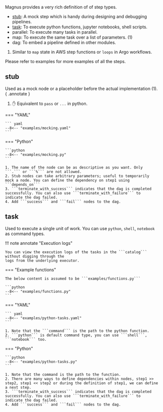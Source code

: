 Magnus provides a very rich definition of of step types.

<div class="annotate" markdown>

- [stub](#stub): A mock step which is handy during designing and debugging pipelines.
- [task](#task): To execute python functions, jupyter notebooks, shell scripts.
- parallel: To execute many tasks in parallel.
- map: To execute the same task over a list of parameters. (1)
- dag: To embed a pipeline defined in other modules.

</div>

1. Similar to ```map``` state in AWS step functions or ```loops``` in Argo workflows.

Please refer to examples for more examples of all the steps.

## stub

Used as a mock node or a placeholder before the actual implementation (1).
{ .annotate }

1.  :raised_hand: Equivalent to ```pass``` or ```...``` in python.


=== "YAML"

    ``` yaml
    --8<-- "examples/mocking.yaml"
    ```

=== "Python"

    ```python
    --8<-- "examples/mocking.py"
    ```

    1. The name of the node can be as descriptive as you want. Only ```.``` or ```%``` are not allowed.
    2. Stub nodes can take arbitrary parameters; useful to temporarily mock a node. You can define the dependency on step1 using ```depends_on```
    3. ```terminate_with_success``` indicates that the dag is completed successfully. You can also use ```terminate_with_failure``` to indicate the dag failed.
    4. Add ```success``` and ```fail``` nodes to the dag.


## task

Used to execute a single unit of work. You can use ```python```, ```shell```, ```notebook``` as command types.

!!! note annotate "Execution logs"

    You can view the execution logs of the tasks in the ```catalog``` without digging through the
    logs from the underlying executor.


=== "Example functions"

    The below content is assumed to be ```examples/functions.py```

    ```python
    --8<-- "examples/functions.py"
    ```

=== "YAML"

    ``` yaml
    --8<-- "examples/python-tasks.yaml"
    ```

    1. Note that the ```command``` is the path to the python function.
    2. ```python``` is default command type, you can use ```shell```, ```notebook``` too.

=== "Python"

    ```python
    --8<-- "examples/python-tasks.py"
    ```

    1. Note that the command is the path to the function.
    2. There are many ways to define dependencies within nodes, step1 >> step2, step1 << step2 or during the definition of step1, we can define a next step.
    3. ```terminate_with_success``` indicates that the dag is completed successfully. You can also use ```terminate_with_failure``` to indicate the dag failed.
    4. Add ```success``` and ```fail``` nodes to the dag.
